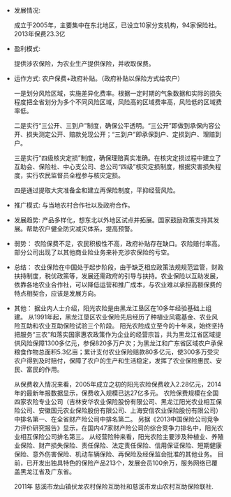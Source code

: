 - 发展情况:

  成立于2005年，主要集中在东北地区，已设立10家分支机构，94家保险社。2013年保费23.3亿

- 盈利模式:

  提供涉农保险，为农业生产提供保险，并收取保费。

- 运作方式:
  农户保费+政府补贴。（政府补贴以保险方式给农户）

  一是划分风险区域，实施差异化费率。根据一定时期的气象数据和实际的损失程度把全省划分为多个不同风险区域，风险高的区域费率高，风险低的区域费率低。

  二是实行“三公开、三到户”制度，确保公平透明。“三公开”即做到承保内容公开、损失测定公开、赔款兑现公开；“三到户”即承保到户、定损到户、理赔到户。

  三是实行“四级核灾定损”制度，确保理赔真实准确。在核灾定损过程中建立了互助会、保险社、中心支公司、总公司“四级”核灾定损制度，根据灾害损失程度，实行农民监督员全程参与核灾定损。

  四是通过提取大灾准备金和建立再保险制度，平抑经营风险。

- 推广模式:
  与当地农村合作社以及政府合作。

- 发展趋势:
  产品多样化，想东北以外地区试点并拓展。国家鼓励政策支持其发展。帮助农户健全防灾减灾体系，提高预警。

- 弱势：
  农险保费不足，农民积极性不高，政府补贴存在缺口。农险赔付率高。部分公司出现了以其他商业险业务来补充涉农保险的亏空。

- 总结：
  农业保险在中国处于起步阶段，由于缺乏相应政策法规规范监管，财政扶持制度，税优政策等，发展还需政府的引导与扶持。农业保险以互助发展，依靠各地农业合作社，可以降低运营和推广成本，与农业难以承担高额保费的特点相契合，应该是发展方向。


- 其他：
 据业内人士介绍，阳光农险是由黑龙江垦区在10多年经验基础上组建。
 从1991年起，黑龙江垦区农业保险先后经历了种植业风雹基金、农业风险互助和农业互助保险试验三个阶段。
 阳光农险成立至今的十年来，始终坚持把服务“三农”和落实国家惠农政策作为企业的经营宗旨，共为黑龙江省区域提供风险保障1300多亿元，参保820多万户次；为黑龙江和广东省区域农户承保粮食作物总面积5.3亿亩；累计支付农业保险赔款80多亿元，使300多万受灾农户得到及时赔付，保障了农户的生产和生活稳定，发挥了农业保险惠民、安民、富民的作用。

  从保费收入情况来看，2005年成立之初的阳光农险保费收入2.28亿元，2014年的最新年报数据显示，保费收入规模已达27亿多元。
  农险保费规模在全国四家农险专业公司（吉林安华农业保险股份有限公司、黑龙江阳光农业相互保险公司、安徽国元农业保险股份有限公司、上海安信农业保险股份有限公司）中排名第一、在全省财产险公司中排名第二。
  另据《2013中国保险公司竞争力评价研究报告》显示，在国内47家财产险公司的综合竞争力排名中，阳光农业相互保险公司排名第三。
  从经营险种来看，阳光农险主要涉及种植业、养殖业保险、财产损失保险、责任保险、法定责任保险、信用保证保险、短期健康保险、意外伤害保险、机动车辆保险、再保险及经保监会批准的其他业务。
  目前，已开发出独具特色的保险产品213个，发展会员100余万，服务网络已覆盖黑龙江省及广东省。

  2011年 慈溪市龙山镇伏龙农村保险互助社和慈溪市龙山农村互助保险联社.
